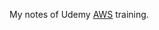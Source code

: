 My notes of Udemy [AWS](https://www.udemy.com/aws-certified-developer-associate/learn/v4/content) training.
